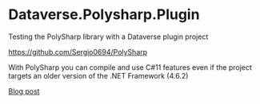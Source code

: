# Dataverse.Polysharp.Plugin
Testing the PolySharp library with a Dataverse plugin project

https://github.com/Sergio0694/PolySharp

With PolySharp you can compile and use C#11 features even if the project targets an older version of the .NET Framework (4.6.2)

[Blog post](https://itmustbecode.com/dataverse-plugins-unlock-the-latest-c-features-with-polysharp/)


